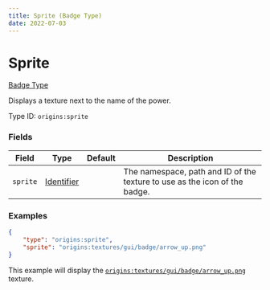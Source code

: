 ```yaml
---
title: Sprite (Badge Type)
date: 2022-07-03
---
```


#   Sprite

[Badge Type](../badge_types.md)

Displays a texture next to the name of the power.

Type ID: `origins:sprite`


### Fields

Field | Type | Default | Description
------|------|---------|------------
`sprite` | [Identifier](../data_types/identifier.md) | | The namespace, path and ID of the texture to use as the icon of the badge.


### Examples

```json
{
    "type": "origins:sprite",
    "sprite": "origins:textures/gui/badge/arrow_up.png"
}
```

This example will display the [`origins:textures/gui/badge/arrow_up.png`](https://github.com/apace100/origins-fabric/blob/1.19/src/main/resources/assets/origins/textures/gui/badge/arrow_up.png) texture.
